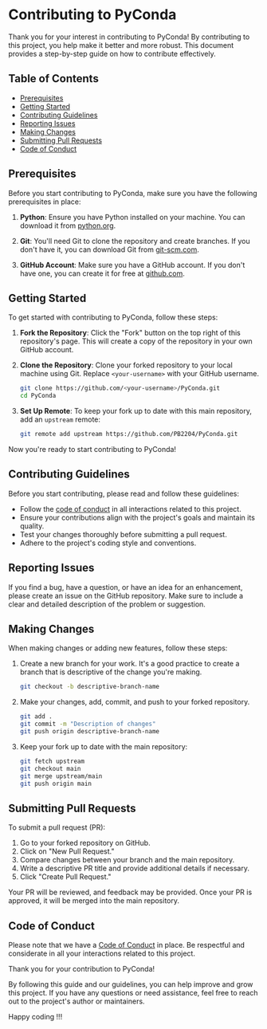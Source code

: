# Contributing to PyConda

Thank you for your interest in contributing to PyConda! By contributing to this project, you help make it better and more robust. This document provides a step-by-step guide on how to contribute effectively.

## Table of Contents
- [Prerequisites](#prerequisites)
- [Getting Started](#getting-started)
- [Contributing Guidelines](#contributing-guidelines)
- [Reporting Issues](#reporting-issues)
- [Making Changes](#making-changes)
- [Submitting Pull Requests](#submitting-pull-requests)
- [Code of Conduct](#code-of-conduct)

## Prerequisites

Before you start contributing to PyConda, make sure you have the following prerequisites in place:

1. **Python**: Ensure you have Python installed on your machine. You can download it from [python.org](https://www.python.org/downloads/).

2. **Git**: You'll need Git to clone the repository and create branches. If you don't have it, you can download Git from [git-scm.com](https://git-scm.com/downloads).

3. **GitHub Account**: Make sure you have a GitHub account. If you don't have one, you can create it for free at [github.com](https://github.com/join).

## Getting Started

To get started with contributing to PyConda, follow these steps:

1. **Fork the Repository**: Click the "Fork" button on the top right of this repository's page. This will create a copy of the repository in your own GitHub account.

2. **Clone the Repository**: Clone your forked repository to your local machine using Git. Replace `<your-username>` with your GitHub username.
   ```bash
   git clone https://github.com/<your-username>/PyConda.git
   cd PyConda
   ```

3. **Set Up Remote**: To keep your fork up to date with this main repository, add an `upstream` remote:
   ```bash
   git remote add upstream https://github.com/PB2204/PyConda.git
   ```

Now you're ready to start contributing to PyConda!

## Contributing Guidelines

Before you start contributing, please read and follow these guidelines:

- Follow the [code of conduct](#code-of-conduct) in all interactions related to this project.
- Ensure your contributions align with the project's goals and maintain its quality.
- Test your changes thoroughly before submitting a pull request.
- Adhere to the project's coding style and conventions.

## Reporting Issues

If you find a bug, have a question, or have an idea for an enhancement, please create an issue on the GitHub repository. Make sure to include a clear and detailed description of the problem or suggestion.

## Making Changes

When making changes or adding new features, follow these steps:

1. Create a new branch for your work. It's a good practice to create a branch that is descriptive of the change you're making.
   ```bash
   git checkout -b descriptive-branch-name
   ```

2. Make your changes, add, commit, and push to your forked repository.
   ```bash
   git add .
   git commit -m "Description of changes"
   git push origin descriptive-branch-name
   ```

3. Keep your fork up to date with the main repository:
   ```bash
   git fetch upstream
   git checkout main
   git merge upstream/main
   git push origin main
   ```

## Submitting Pull Requests

To submit a pull request (PR):

1. Go to your forked repository on GitHub.
2. Click on "New Pull Request."
3. Compare changes between your branch and the main repository.
4. Write a descriptive PR title and provide additional details if necessary.
5. Click "Create Pull Request."

Your PR will be reviewed, and feedback may be provided. Once your PR is approved, it will be merged into the main repository.

## Code of Conduct

Please note that we have a [Code of Conduct](CODE_OF_CONDUCT.md) in place. Be respectful and considerate in all your interactions related to this project.

Thank you for your contribution to PyConda!

By following this guide and our guidelines, you can help improve and grow this project. If you have any questions or need assistance, feel free to reach out to the project's author or maintainers.

Happy coding !!!
